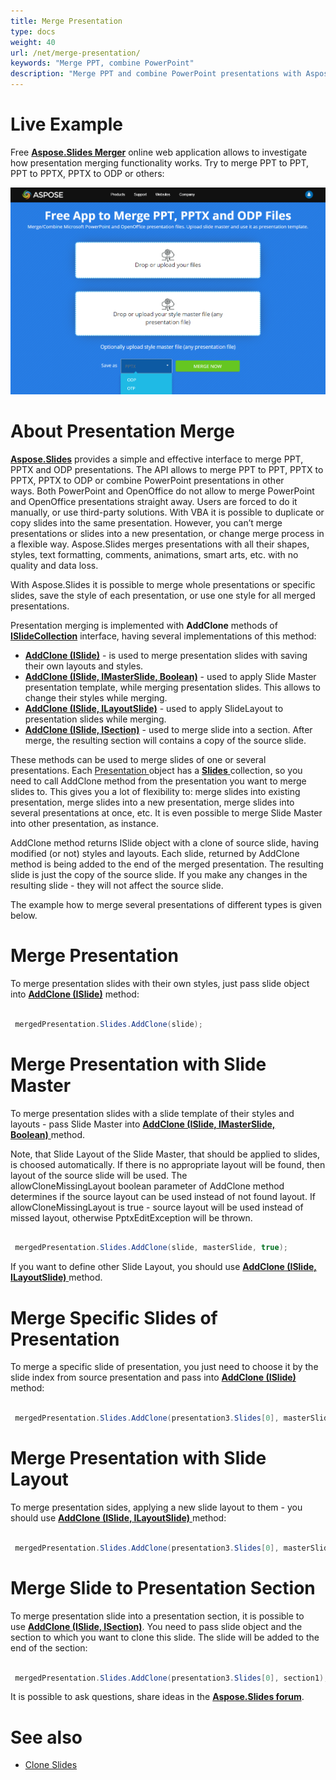 ```yaml
---
title: Merge Presentation
type: docs
weight: 40
url: /net/merge-presentation/
keywords: "Merge PPT, combine PowerPoint"
description: "Merge PPT and combine PowerPoint presentations with Aspose.Slides API."
---
```



# **Live Example**
Free [**Aspose.Slides Merger**](https://products.aspose.app/slides/merger) online web application allows to investigate how presentation merging functionality works. Try to merge PPT to PPT, PPT to PPTX, PPTX to ODP or others:

[](https://products.aspose.app/slides/merger)

[![todo:image_alt_text](slides-merger.png)](https://products.aspose.app/slides/merger)

 
# **About Presentation Merge**

[**Aspose.Slides**](https://products.aspose.com/slides/net) provides a simple and effective interface to merge PPT, PPTX and ODP presentations. The API allows to merge PPT to PPT, PPTX to PPTX, PPTX to ODP or combine PowerPoint presentations in other ways. Both PowerPoint and OpenOffice do not allow to merge PowerPoint and OpenOffice presentations straight away. Users are forced to do it manually, or use third-party solutions. With VBA it is possible to duplicate or copy slides into the same presentation. However, you can’t merge presentations or slides into a new presentation, or change merge process in a flexible way. Aspose.Slides merges presentations with all their shapes, styles, text formatting, comments, animations, smart arts, etc. with no quality and data loss.



With Aspose.Slides it is possible to merge whole presentations or specific slides, save the style of each presentation, or use one style for all merged presentations.

Presentation merging is implemented with **AddClone** methods of 
[**ISlideCollection**](https://apireference.aspose.com/net/slides/aspose.slides/islidecollection) interface, having several implementations of this method:

- [**AddClone (ISlide)**](https://apireference.aspose.com/net/slides/aspose.slides/islidecollection/methods/addclone) - is used to merge presentation slides with saving their own layouts and styles.
- [**AddClone (ISlide, IMasterSlide, Boolean)**](https://apireference.aspose.com/net/slides/aspose.slides.islidecollection/addclone/methods/2) - used to apply Slide Master presentation template, while merging presentation slides. This allows to change their styles while merging.
- [**AddClone (ISlide, ILayoutSlide)**](https://apireference.aspose.com/net/slides/aspose.slides.islidecollection/addclone/methods/1) - used to apply SlideLayout to presentation slides while merging.
- [**AddClone (ISlide, ISection)**](https://apireference.aspose.com/net/slides/aspose.slides.islidecollection/addclone/methods/3) - used to merge slide into a section. After merge, the resulting section will contains a copy of the source slide.

These methods can be used to merge slides of one or several presentations. Each [Presentation ](https://apireference.aspose.com/net/slides/aspose.slides/presentation)object has a [**Slides** ](https://apireference.aspose.com/net/slides/aspose.slides/presentation/properties/slides)collection, so you need to call AddClone method from the presentation you want to merge slides to. This gives you a lot of flexibility to: merge slides into existing presentation, merge slides into a new presentation, merge slides into several presentations at once, etc. It is even possible to merge Slide Master into other presentation, as instance.

AddClone method returns ISlide object with a clone of source slide, having modified (or not) styles and layouts. Each slide, returned by AddClone method is being added to the end of the merged presentation. The resulting slide is just the copy of the source slide. If you make any changes in the resulting slide - they will not affect the source slide.



The example how to merge several presentations of different types is given below. 




# **Merge Presentation**
To merge presentation slides with their own styles, just pass slide object into 
[**AddClone (ISlide)**](https://apireference.aspose.com/net/slides/aspose.slides/islidecollection/methods/addclone) method:

``` csharp

 mergedPresentation.Slides.AddClone(slide);

``` 


# **Merge Presentation with Slide Master**
To merge presentation slides with a slide template of their styles and layouts - pass Slide Master into [**AddClone (ISlide, IMasterSlide, Boolean)** ](https://apireference.aspose.com/net/slides/aspose.slides.islidecollection/addclone/methods/2)method.

Note, that Slide Layout of the Slide Master, that should be applied to slides, is choosed automatically. If there is no appropriate layout will be found, then layout of the source slide will be used. The allowCloneMissingLayout boolean parameter of AddClone method determines if the source layout can be used instead of not found layout. If allowCloneMissingLayout is true - source layout will be used instead of missed layout, otherwise PptxEditException will be thrown.

``` csharp

 mergedPresentation.Slides.AddClone(slide, masterSlide, true);

``` 

If you want to define other Slide Layout, you should use [**AddClone (ISlide, ILayoutSlide)** ](https://apireference.aspose.com/net/slides/aspose.slides.islidecollection/addclone/methods/1)method.


# **Merge Specific Slides of Presentation**
To merge a specific slide of presentation, you just need to choose it by the slide 
index from source presentation and pass into [**AddClone (ISlide)**](https://apireference.aspose.com/net/slides/aspose.slides/islidecollection/methods/addclone) method:

``` csharp

 mergedPresentation.Slides.AddClone(presentation3.Slides[0], masterSlide, true);

``` 


# **Merge Presentation with Slide Layout**
To merge presentation sides, applying a new slide layout to them - you should use [**AddClone (ISlide, ILayoutSlide)** ](https://apireference.aspose.com/net/slides/aspose.slides.islidecollection/addclone/methods/1)method:

``` csharp

 mergedPresentation.Slides.AddClone(presentation3.Slides[0], masterSlide, true);

``` 


# **Merge Slide to Presentation Section**
To merge presentation slide into a presentation section, it is possible to use [**AddClone (ISlide, ISection)**](https://apireference.aspose.com/net/slides/aspose.slides.islidecollection/addclone/methods/3). You need to pass slide object and the section to which you want to clone this slide. The slide will be added to the end of the section:

``` csharp

 mergedPresentation.Slides.AddClone(presentation3.Slides[0], section1);

``` 





It is possible to ask questions, share ideas in the [**Aspose.Slides forum**](https://forum.aspose.com/c/slides).
# **See also**
- [Clone Slides](/slides/net/cloning-commenting-and-manipulating-slides/#cloning-commentingandmanipulatingslides-cloningslides)

